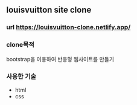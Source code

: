 ## louisvuitton site clone

### url https://louisvuitton-clone.netlify.app/

### clone목적
bootstrap을 이용하여 반응형 웹사이트를 만들기

### 사용한 기술
* html 
* css
